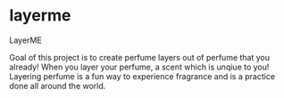 # layerme

LayerME

Goal of this project is to create perfume layers out of perfume that you already!
When you layer your perfume, a scent which is unqiue to you! 
Layering perfume is a fun way to experience fragrance and is a practice done all around the world.
